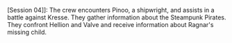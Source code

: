   [Session 04]]: The crew encounters Pinoo, a shipwright, and assists in a battle against Kresse. They gather information about the Steampunk Pirates. They confront Hellion and Valve and receive information about Ragnar's missing child.
    